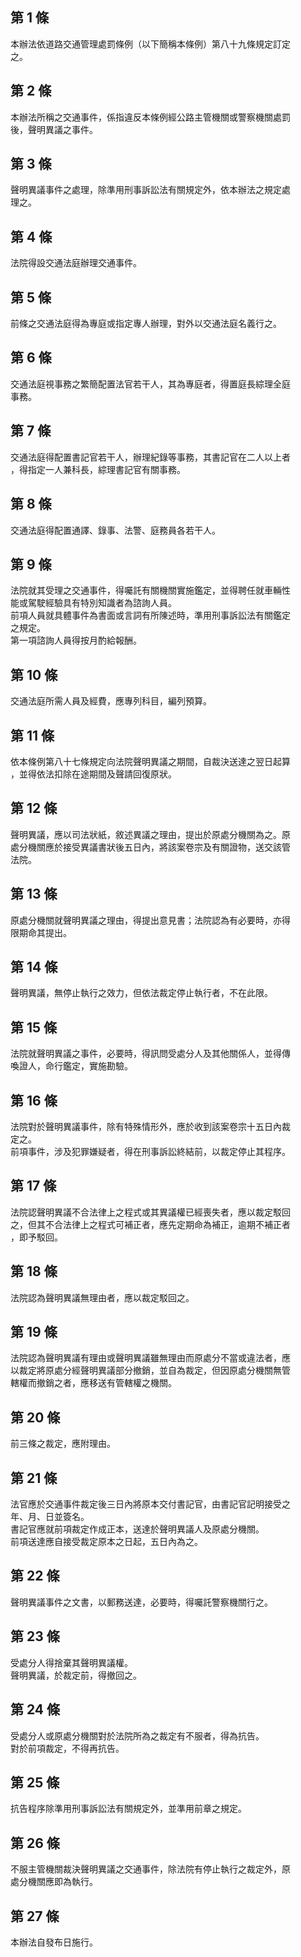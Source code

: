 第 1 條
-------
本辦法依道路交通管理處罰條例（以下簡稱本條例）第八十九條規定訂定  
之。

第 2 條
-------
本辦法所稱之交通事件，係指違反本條例經公路主管機關或警察機關處罰  
後，聲明異議之事件。

第 3 條
-------
聲明異議事件之處理，除準用刑事訴訟法有關規定外，依本辦法之規定處  
理之。

第 4 條
-------
法院得設交通法庭辦理交通事件。

第 5 條
-------
前條之交通法庭得為專庭或指定專人辦理，對外以交通法庭名義行之。

第 6 條
-------
交通法庭視事務之繁簡配置法官若干人，其為專庭者，得置庭長綜理全庭  
事務。

第 7 條
-------
交通法庭得配置書記官若干人，辦理紀錄等事務，其書記官在二人以上者  
，得指定一人兼科長，綜理書記官有關事務。

第 8 條
-------
交通法庭得配置通譯、錄事、法警、庭務員各若干人。

第 9 條
-------
法院就其受理之交通事件，得囑託有關機關實施鑑定，並得聘任就車輛性  
能或駕駛經驗具有特別知識者為諮詢人員。  
前項人員就具體事件為書面或言詞有所陳述時，準用刑事訴訟法有關鑑定  
之規定。  
第一項諮詢人員得按月酌給報酬。

第 10 條
--------
交通法庭所需人員及經費，應專列科目，編列預算。

第 11 條
--------
依本條例第八十七條規定向法院聲明異議之期間，自裁決送達之翌日起算  
，並得依法扣除在途期間及聲請回復原狀。

第 12 條
--------
聲明異議，應以司法狀紙，敘述異議之理由，提出於原處分機關為之。原  
處分機關應於接受異議書狀後五日內，將該案卷宗及有關證物，送交該管  
法院。

第 13 條
--------
原處分機關就聲明異議之理由，得提出意見書；法院認為有必要時，亦得  
限期命其提出。

第 14 條
--------
聲明異議，無停止執行之效力，但依法裁定停止執行者，不在此限。

第 15 條
--------
法院就聲明異議之事件，必要時，得訊問受處分人及其他關係人，並得傳  
喚證人，命行鑑定，實施勘驗。

第 16 條
--------
法院對於聲明異議事件，除有特殊情形外，應於收到該案卷宗十五日內裁  
定之。  
前項事件，涉及犯罪嫌疑者，得在刑事訴訟終結前，以裁定停止其程序。

第 17 條
--------
法院認聲明異議不合法律上之程式或其異議權已經喪失者，應以裁定駁回  
之，但其不合法律上之程式可補正者，應先定期命為補正，逾期不補正者  
，即予駁回。

第 18 條
--------
法院認為聲明異議無理由者，應以裁定駁回之。

第 19 條
--------
法院認為聲明異議有理由或聲明異議雖無理由而原處分不當或違法者，應  
以裁定將原處分經聲明異議部分撤銷，並自為裁定，但因原處分機關無管  
轄權而撤銷之者，應移送有管轄權之機關。

第 20 條
--------
前三條之裁定，應附理由。

第 21 條
--------
法官應於交通事件裁定後三日內將原本交付書記官，由書記官記明接受之  
年、月、日並簽名。  
書記官應就前項裁定作成正本，送達於聲明異議人及原處分機關。  
前項送達應自接受裁定原本之日起，五日內為之。

第 22 條
--------
聲明異議事件之文書，以郵務送達，必要時，得囑託警察機關行之。

第 23 條
--------
受處分人得捨棄其聲明異議權。  
聲明異議，於裁定前，得撤回之。

第 24 條
--------
受處分人或原處分機關對於法院所為之裁定有不服者，得為抗告。  
對於前項裁定，不得再抗告。

第 25 條
--------
抗告程序除準用刑事訴訟法有關規定外，並準用前章之規定。

第 26 條
--------
不服主管機關裁決聲明異議之交通事件，除法院有停止執行之裁定外，原  
處分機關應即為執行。

第 27 條
--------
本辦法自發布日施行。

